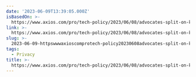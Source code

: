 ```yaml
---
date: '2023-06-09T13:39:05.000Z'
isBasedOn: >-
  https://www.axios.com/pro/tech-policy/2023/06/08/advocates-split-on-kids-online-safety-bill-lgbtq-impact
link: >-
  https://www.axios.com/pro/tech-policy/2023/06/08/advocates-split-on-kids-online-safety-bill-lgbtq-impact
slug: >-
  2023-06-09-httpswwwaxioscomprotech-policy20230608advocates-split-on-kids-online-safety-bill-lgbtq-impact
tags:
  - Privacy
title: >-
  https://www.axios.com/pro/tech-policy/2023/06/08/advocates-split-on-kids-online-safety-bill-lgbtq-impact
---
```


